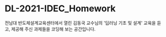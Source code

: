 # DL-2021-IDEC_Homework

전남대 반도체설계교육센터에서 열린 김동국 교수님의 '딥러닝 기초 및 설계' 교육을 듣고, 제공해 주신 과제들을 코딩해 보는 공간입니다.
